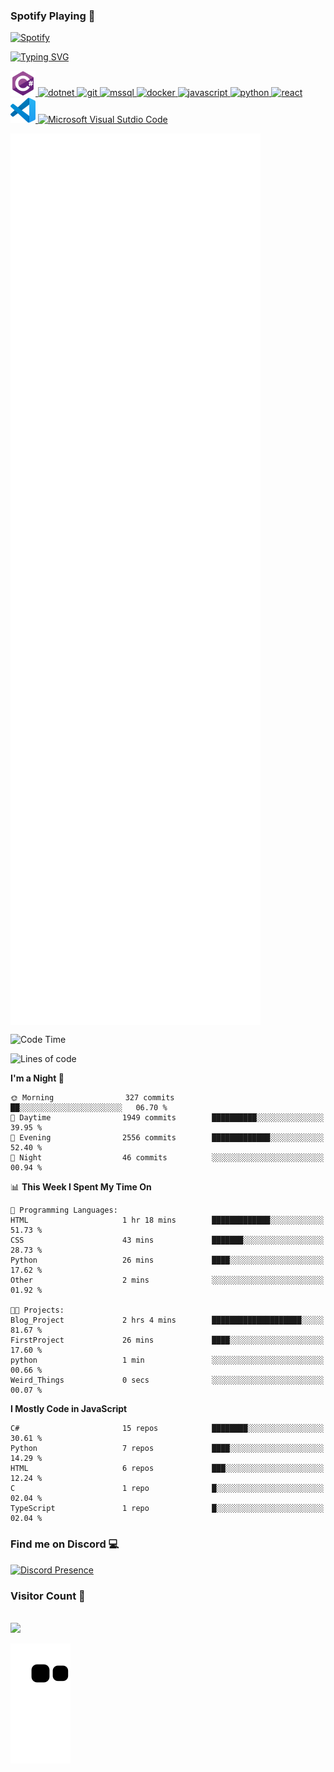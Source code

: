 ### Spotify Playing 🎵
[![Spotify](https://novatorem-callme-milad.vercel.app/api/spotify)](https://open.spotify.com/user/31qocuc7c7cg5zouwkn7jso7h5qa)

[![Typing SVG](https://readme-typing-svg.herokuapp.com?font=Fira+Code&weight=300&size=17&pause=3000&width=435&lines=Languages+and+Technologies+I+uses+%3A)](https://git.io/typing-svg)

<p dir="auto" style="text-decoration: none;"> <a href="https://www.w3schools.com/cs/" target="_blank" rel="noreferrer"> <img src="https://raw.githubusercontent.com/devicons/devicon/master/icons/csharp/csharp-original.svg" alt="csharp" width="40" height="40" style="max-width: 100%;"/> </a> <a href="https://dotnet.microsoft.com/" target="_blank" rel="noreferrer"> <img src="https://www.keenesystems.com/hubfs/250300p1323EDNmainDotNetCore2.png" alt="dotnet" width="40" height="40" style="max-width: 100%;"/> </a> <a href="https://git-scm.com/" target="_blank" rel="noreferrer">  <img src="https://www.vectorlogo.zone/logos/git-scm/git-scm-icon.svg" alt="git" width="40" height="40" style="max-width: 100%;"/> </a> <a href="https://www.microsoft.com/en-us/sql-server" target="_blank" rel="noreferrer"> <img src="https://assets.website-files.com/61d6b61c7084bb1d721a21aa/636add531dcf4d6ad0c45743_mssql%20260x260%20dark%20theme.png" alt="mssql" width="40" height="40" style="max-width: 100%;"/> </a> <a href="https://docker.com/" target="_blank" rel="noreferrer"> <img src="https://techkblog.com/wp-content/uploads/2022/06/Docker.gif" alt="docker" width="40" height="40" style="max-width: 100%;"/> </a> <a href="https://developer.mozilla.org/en-US/docs/Web/JavaScript" target="_blank" rel="noreferrer"> <img src="https://media1.giphy.com/media/ln7z2eWriiQAllfVcn/giphy.gif?cid=790b7611bbce32499d76d60c2b8dfcd8de49af4e8ac5f042&rid=giphy.gif&ct=s" alt="javascript" width="40" height="40" style="max-width: 100%;"/> </a>  <a href="https://www.python.org/" target="_blank" rel="noreferrer"> <img src="https://camo.githubusercontent.com/f75d5b43358ebd6b5c03ec2dfe64e113c069a23d4cad269bb98778317459e433/68747470733a2f2f692e67697068792e636f6d2f6d656469612f4c4d7439363338644f38646674416a74636f2f3130302e77656270" alt="python" width="40" height="40" style="max-width: 100%;"/> </a> <a href="https://react.dev/" target="_blank" rel="noreferrer"> <img src="https://camo.githubusercontent.com/bf519c3f236ebcba7b09e351c059f7ad13293029f1ff670a2882101da72ea4aa/68747470733a2f2f692e67697068792e636f6d2f6d656469612f654e41736a4f353574506267616f72376d612f313030772e77656270" alt="react" width="40" height="40" style="max-width: 100%;"/> </a> <a href="https://code.visualstudio.com/" target="_blank" rel="noreferrer"> <img src="https://raw.githubusercontent.com/devicons/devicon/master/icons/vscode/vscode-original.svg" alt="Visual Sutdio Code" width="40" height="40" style="max-width: 100%;"/> </a> <a href="https://visualstudio.microsoft.com/" target="_blank" rel="noreferrer"> <img src="https://visualstudio.microsoft.com/wp-content/uploads/2021/10/Product-Icon.svg" alt="Microsoft Visual Sutdio Code" width="40" height="40" style="max-width: 100%;"/> </a> </p>
<img align="center" src="/github-metrics.svg" alt="Metrics" width="400">

<!--START_SECTION:waka-->
![Code Time](http://img.shields.io/badge/Code%20Time-600%20hrs%2026%20mins-blue)

![Lines of code](https://img.shields.io/badge/From%20Hello%20World%20I%27ve%20Written-3.5%20million%20lines%20of%20code-blue)

**I'm a Night 🦉** 

```text
🌞 Morning                327 commits         ██░░░░░░░░░░░░░░░░░░░░░░░   06.70 % 
🌆 Daytime                1949 commits        ██████████░░░░░░░░░░░░░░░   39.95 % 
🌃 Evening                2556 commits        █████████████░░░░░░░░░░░░   52.40 % 
🌙 Night                  46 commits          ░░░░░░░░░░░░░░░░░░░░░░░░░   00.94 % 
```


📊 **This Week I Spent My Time On** 

```text
💬 Programming Languages: 
HTML                     1 hr 18 mins        █████████████░░░░░░░░░░░░   51.73 % 
CSS                      43 mins             ███████░░░░░░░░░░░░░░░░░░   28.73 % 
Python                   26 mins             ████░░░░░░░░░░░░░░░░░░░░░   17.62 % 
Other                    2 mins              ░░░░░░░░░░░░░░░░░░░░░░░░░   01.92 % 

🐱‍💻 Projects: 
Blog_Project             2 hrs 4 mins        ████████████████████░░░░░   81.67 % 
FirstProject             26 mins             ████░░░░░░░░░░░░░░░░░░░░░   17.60 % 
python                   1 min               ░░░░░░░░░░░░░░░░░░░░░░░░░   00.66 % 
Weird_Things             0 secs              ░░░░░░░░░░░░░░░░░░░░░░░░░   00.07 % 
```

**I Mostly Code in JavaScript** 

```text
C#                       15 repos            ████████░░░░░░░░░░░░░░░░░   30.61 % 
Python                   7 repos             ████░░░░░░░░░░░░░░░░░░░░░   14.29 % 
HTML                     6 repos             ███░░░░░░░░░░░░░░░░░░░░░░   12.24 % 
C                        1 repo              █░░░░░░░░░░░░░░░░░░░░░░░░   02.04 % 
TypeScript               1 repo              █░░░░░░░░░░░░░░░░░░░░░░░░   02.04 % 
```




<!--END_SECTION:waka-->

### Find me on Discord 💻
<!-- Old one -->
<!-- <a href="https://discord.gg/pQVcABAxAy" rel="nofollow"> 
  <img src="https://discord.c99.nl/widget/theme-3/1001889586626175006.png" data-canonical-src="https://discord.c99.nl/widget/theme-3/1001889586626175006.png" style="max-width: 100%;"></a> -->
  
[![Discord Presence](https://lanyard.cnrad.dev/api/852796108304023564)](https://discord.com/users/1001889586626175006)

### Visitor Count 🔢
<p align="left"> 
  <br>
  <img src="https://profile-counter.glitch.me/itz-Amethyst/count.svg" />
</p>

<img src="https://github.com/itz-Amethyst/itz-Amethyst/blob/output/github-contribution-grid-snake.svg" alt="snake" style="max-width: 100%;">
